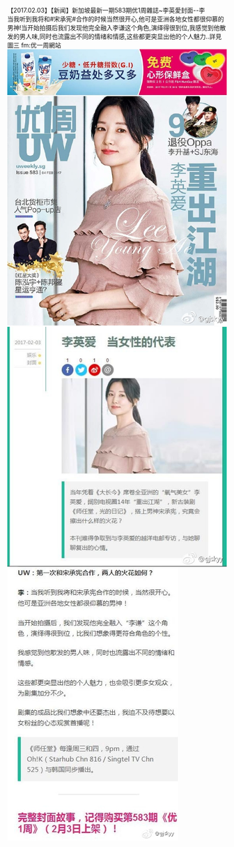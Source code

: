【2017.02.03】【新闻】新加坡最新一期583期优1周雜誌~李英愛封面--李       
当我听到我将和#宋承宪#合作的时候当然很开心,他可是亚洲各地女性都很仰慕的男神!当开始拍摄后我们发现他完全融入李谦这个角色,演绎得很到位,我感觉到他散发的男人味,同时也流露出不同的情绪和情感,这些都更突显出他的个人魅力..詳見圖三 fm:优一周網站 ​​​​      
![pic](./1.jpg)
![pic](./2.jpg)
![pic](./3.jpg)